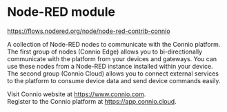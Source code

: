 # Node-RED module

https://flows.nodered.org/node/node-red-contrib-connio

A collection of Node-RED nodes to communicate with the Connio platform. The first group of nodes (Connio Edge) allows you to bi-directionally communicate with the platform from your devices and gateways. You can use these nodes from a Node-RED instance installed within your device. The second group (Connio Cloud) allows you to connect external services to the platform to consume device data and send device commands easily.

Visit Connio website at https://www.connio.com.   
Register to the Connio platform at https://app.connio.cloud.


